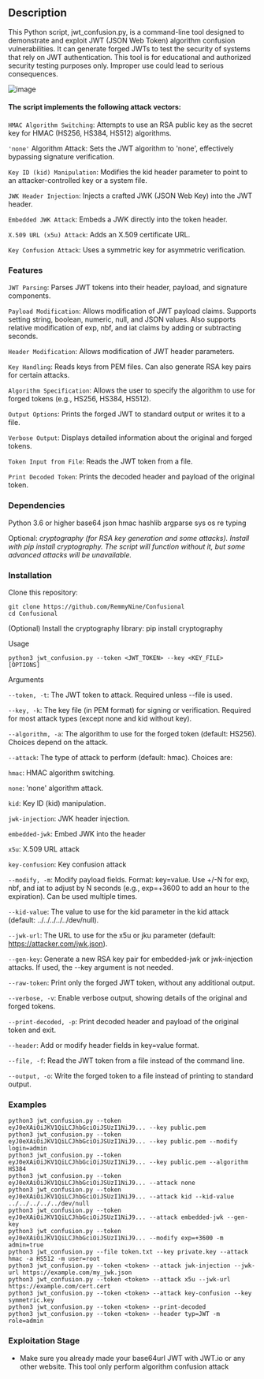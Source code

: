 ## Description
This Python script, jwt_confusion.py, is a command-line tool designed to demonstrate and exploit JWT (JSON Web Token) algorithm confusion vulnerabilities. It can generate forged JWTs to test the security of systems that rely on JWT authentication. This tool is for educational and authorized security testing purposes only. Improper use could lead to serious consequences.

![image](https://github.com/user-attachments/assets/ac470f1f-a263-4f1a-b710-3ecb790101c3)


#### The script implements the following attack vectors:
`HMAC Algorithm Switching`: Attempts to use an RSA public key as the secret key for HMAC (HS256, HS384, HS512) algorithms.

`'none'` Algorithm Attack: Sets the JWT algorithm to 'none', effectively bypassing signature verification.

`Key ID (kid) Manipulation`: Modifies the kid header parameter to point to an attacker-controlled key or a system file.

`JWK Header Injection`: Injects a crafted JWK (JSON Web Key) into the JWT header.

`Embedded JWK Attack`: Embeds a JWK directly into the token header.

`X.509 URL (x5u) Attack`: Adds an X.509 certificate URL.

`Key Confusion Attack`: Uses a symmetric key for asymmetric verification.

### Features
`JWT Parsing`: Parses JWT tokens into their header, payload, and signature components.

`Payload Modification`: Allows modification of JWT payload claims. Supports setting string, boolean, numeric, null, and JSON values. Also supports relative modification of exp, nbf, and iat claims by adding or subtracting seconds.

`Header Modification`: Allows modification of JWT header parameters.

`Key Handling`: Reads keys from PEM files. Can also generate RSA key pairs for certain attacks.

`Algorithm Specification`: Allows the user to specify the algorithm to use for forged tokens (e.g., HS256, HS384, HS512).

`Output Options`: Prints the forged JWT to standard output or writes it to a file.

`Verbose Output`: Displays detailed information about the original and forged tokens.

`Token Input from File`: Reads the JWT token from a file.

`Print Decoded Token`: Prints the decoded header and payload of the original token.

### Dependencies
Python 3.6 or higher
base64
json
hmac
hashlib
argparse
sys
os
re
typing

Optional:
*cryptography (for RSA key generation and some attacks). Install with pip install cryptography. The script will function without it, but some advanced attacks will be unavailable.*

### Installation
Clone this repository:
```
git clone https://github.com/RemmyNine/Confusional
cd Confusional
```

(Optional) Install the cryptography library:
pip install cryptography


Usage

`python3 jwt_confusion.py --token <JWT_TOKEN> --key <KEY_FILE> [OPTIONS]`


Arguments

`--token, -t`: The JWT token to attack. Required unless --file is used.

`--key, -k`: The key file (in PEM format) for signing or verification. Required for most attack types (except none and kid without key).

`--algorithm, -a`: The algorithm to use for the forged token (default: HS256). Choices depend on the attack.

`--attack`: The type of attack to perform (default: hmac). Choices are:

`hmac`: HMAC algorithm switching.

`none`: 'none' algorithm attack.

`kid`: Key ID (kid) manipulation.

`jwk-injection`: JWK header injection.

`embedded-jwk`: Embed JWK into the header

`x5u`: X.509 URL attack

`key-confusion`: Key confusion attack

`--modify, -m`: Modify payload fields. Format: key=value. Use +/-N for exp, nbf, and iat to adjust by N seconds (e.g., exp=+3600 to add an hour to the expiration). Can be used multiple times.

`--kid-value`: The value to use for the kid parameter in the kid attack (default: ../../../../../dev/null).

`--jwk-url`: The URL to use for the x5u or jku parameter (default: https://attacker.com/jwk.json).

`--gen-key`: Generate a new RSA key pair for embedded-jwk or jwk-injection attacks. If used, the --key argument is not needed.

`--raw-token`: Print only the forged JWT token, without any additional output.

`--verbose, -v`: Enable verbose output, showing details of the original and forged tokens.

`--print-decoded, -p`: Print decoded header and payload of the original token and exit.

`--header`: Add or modify header fields in key=value format.

`--file, -f`: Read the JWT token from a file instead of the command line.

`--output, -o`: Write the forged token to a file instead of printing to standard output.


### Examples
```
python3 jwt_confusion.py --token eyJ0eXAiOiJKV1QiLCJhbGciOiJSUzI1NiJ9... --key public.pem
python3 jwt_confusion.py --token eyJ0eXAiOiJKV1QiLCJhbGciOiJSUzI1NiJ9... --key public.pem --modify login=admin
python3 jwt_confusion.py --token eyJ0eXAiOiJKV1QiLCJhbGciOiJSUzI1NiJ9... --key public.pem --algorithm HS384
python3 jwt_confusion.py --token eyJ0eXAiOiJKV1QiLCJhbGciOiJSUzI1NiJ9... --attack none
python3 jwt_confusion.py --token eyJ0eXAiOiJKV1QiLCJhbGciOiJSUzI1NiJ9... --attack kid --kid-value ../../../../../dev/null
python3 jwt_confusion.py --token eyJ0eXAiOiJKV1QiLCJhbGciOiJSUzI1NiJ9... --attack embedded-jwk --gen-key
python3 jwt_confusion.py --token eyJ0eXAiOiJKV1QiLCJhbGciOiJSUzI1NiJ9... --modify exp=+3600 -m admin=true
python3 jwt_confusion.py --file token.txt --key private.key --attack hmac -a HS512 -m user=root
python3 jwt_confusion.py --token <token> --attack jwk-injection --jwk-url https://example.com/my_jwk.json
python3 jwt_confusion.py --token <token> --attack x5u --jwk-url https://example.com/cert.cert
python3 jwt_confusion.py --token <token> --attack key-confusion --key symmetric.key
python3 jwt_confusion.py --token <token> --print-decoded
python3 jwt_confusion.py --token <token> --header typ=JWT -m role=admin
```

### Exploitation Stage
- Make sure you already made your base64url JWT with JWT.io or any other website. This tool only perform algorithm confusion attack
